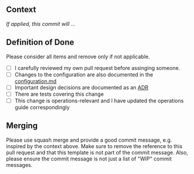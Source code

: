 ## Context

*If applied, this commit will ...*

## Definition of Done
Please consider all items and remove only if not applicable.

- [ ] I carefully reviewed my own pull request before assinging someone.
- [ ] Changes to the configuration are also documented in the [configuration.md](https://github.com/SAP/cloud-s4-sdk-pipeline/blob/master/configuration.md)	
- [ ] Important design decisions are documented as an [ADR](https://github.com/SAP/cloud-s4-sdk-pipeline/tree/master/doc/architecture/decisions)
- [ ] There are tests covering this change
- [ ] This change is operations-relevant and I have updated the operations guide correspondingly

## Merging
Please use squash merge and provide a good commit message, e.g. inspired by the context above. 
Make sure to remove the reference to this pull request and that this template is not part of the commit message.
Also, please ensure the commit message is not just a list of "WIP" commit messages.
